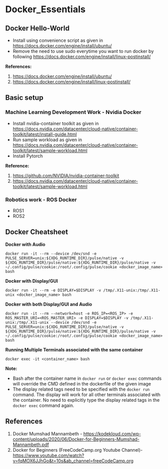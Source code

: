 # Docker_Essentials

## Docker Hello-World
- Install using convenience script as given in https://docs.docker.com/engine/install/ubuntu/
- Remove the need to use sudo everytime you want to run docker by following https://docs.docker.com/engine/install/linux-postinstall/

**References:**

1) https://docs.docker.com/engine/install/ubuntu/
2) https://docs.docker.com/engine/install/linux-postinstall/


## Basic setup

### Machine Learning Development Work - Nvidia Docker



- Install nvidia-container toolkit as given in https://docs.nvidia.com/datacenter/cloud-native/container-toolkit/latest/install-guide.html
- Run sample workload as given in https://docs.nvidia.com/datacenter/cloud-native/container-toolkit/latest/sample-workload.html
- Install Pytorch

**Reference:**

1) https://github.com/NVIDIA/nvidia-container-toolkit
2) https://docs.nvidia.com/datacenter/cloud-native/container-toolkit/latest/sample-workload.html

### Robotics work - ROS Docker

- ROS1
- ROS2

## Docker Cheatsheet

**Docker with Audio**

```docker run -it --rm --device /dev/snd -e PULSE_SERVER=unix:${XDG_RUNTIME_DIR}/pulse/native -v ${XDG_RUNTIME_DIR}/pulse/native:${XDG_RUNTIME_DIR}/pulse/native -v ~/.config/pulse/cookie:/root/.config/pulse/cookie <docker_image_name> bash```

**Docker with Display/GUI**

```docker run -it --rm -e DISPLAY=$DISPLAY -v /tmp/.X11-unix:/tmp/.X11-unix <docker_image_name> bash```

**Docker with both Display/GUI and Audio**

```docker run -it --rm --network=host -e ROS_IP=<ROS_IP> -e ROS_MASTER_URI=<ROS_MASTER_URI> -e DISPLAY=$DISPLAY -v /tmp/.X11-unix:/tmp/.X11-unix --device /dev/snd -e PULSE_SERVER=unix:${XDG_RUNTIME_DIR}/pulse/native -v ${XDG_RUNTIME_DIR}/pulse/native:${XDG_RUNTIME_DIR}/pulse/native -v ~/.config/pulse/cookie:/root/.config/pulse/cookie <docker_image_name> bash```


**Running Multiple Terminals associated with the same container**

``docker exec -it <container_name> bash``

**Note:**
- Bash after the container name in ``docker run`` or ``docker exec`` commands will override the CMD defined in the dockerfile of the given image
- The display related tags need to be specified with the ``docker run`` command. The display will work for all other terminals associated with the container. No need to explicitly type the display related tags in the ``docker exec`` command again.


## References

1. Docker Mumshad Mannambeth - https://kodekloud.com/wp-content/uploads/2020/06/Docker-for-Beginners-Mumshad-Mannambeth.pdf
2. Docker for Beginners (FreeCodeCamp.org Youtube Channel)- https://www.youtube.com/watch?v=fqMOX6JJhGo&t=10s&ab_channel=freeCodeCamp.org
